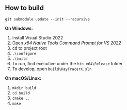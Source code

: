 ## How to build

`git submodule update --init --recursive`

**On Windows:**

1. Install Visual Studio 2022
2. Open *x64 Native Tools Command Prompt for VS 2022*
3. cd to project root
4. `.\configure`
5. `.\build`
6. To run, find executive under the `bin_x64\Release` folder
7. To develop, open `build\RayTracerX.sln`

**On macOS/Linux:**

1. `mkdir build`
2. `cd build`
3. `cmake ..`
4. `make`
